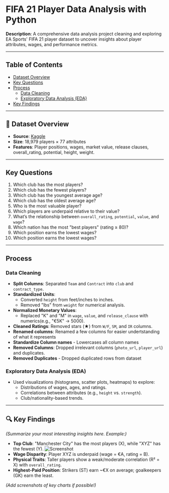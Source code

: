 # FIFA 21 Player Data Analysis with Python  

**Description**: A comprehensive data analysis project cleaning and exploring EA Sports' FIFA 21 player dataset to uncover insights about player attributes, wages, and performance metrics.  

---

##  Table of Contents  
- [Dataset Overview](#-dataset-overview)  
- [Key Questions](#-key-questions)  
- [Process](#-process)  
  - [Data Cleaning](#data-cleaning)  
  - [Exploratory Data Analysis (EDA)](#exploratory-data-analysis-eda)  
- [Key Findings](#-key-findings)  
---

## 📁 Dataset Overview  
- **Source**: [Kaggle](https://www.kaggle.com/)  
- **Size**: 18,979 players × 77 attributes  
- **Features**: Player positions, wages, market value, release clauses, overall_rating, potential, height, weight.

---

## Key Questions  
1. Which club has the most players?
2. Which club has the fewest players? 
3. Which club has the youngest average age?
4. Which club has the oldest average age?
5. Who is the most valuable player?  
6. Which players are underpaid relative to their value?
9. What’s the relationship between `overall_rating`, `potential`, `value`, and `wage`?  
10. Which nation has the most "best players" (rating ≥ 80)?  
11. Which position earns the lowest wages?
12. Which position earns the lowest wages?  

---

##  Process  

### **Data Cleaning**  
- **Split Columns**: Separated `Team` and `Contract` into  `club` and `contract_type`.  
- **Standardized Units**:  
  - Converted `height` from feet/inches to inches.  
  - Removed "lbs" from `weight` for numerical analysis.  
- **Normalized Monetary Values**:  
  - Replaced "K" and "M" in `wage`, `value`, and `release_clause` with numerics(e.g., "€5K" → 5000).  
- **Cleaned Ratings**: Removed stars (★) from `W/F`, `SM`, and `IR` columns.  
- **Renamed columns**: Renamed a few columns for easier undertstanding of what it represents
- **Standardize Column names** - Lowercases all column names  
- **Removed Columns**: Dropped irrelevant columns (`photo_url`, `player_url`) and duplicates.
- **Removed Duplicates** - Dropped duplicated rows from dataset  

### **Exploratory Data Analysis (EDA)**  
- Used visualizations (histograms, scatter plots, heatmaps) to explore:  
  - Distributions of wages, ages, and ratings.  
  - Correlations between attributes (e.g., `height` vs. `strength`).  
  - Club/nationality-based trends.  

---

## 🔍 Key Findings  
*(Summarize your most interesting insights here. Example:)*  
- **Top Club**: "Manchester City" has the most players (X), while "XYZ" has the fewest (Y).
  ![Screenshot](images/screenshot.png)
- **Wage Disparity**: Player XYZ is underpaid (wage = €A, rating = B).  
- **Physical Traits**: Taller players show a weak/moderate correlation (R² = X) with `overall_rating`.  
- **Highest-Paid Position**: Strikers (ST) earn ~€X on average; goalkeepers (GK) earn the least.  

*(Add screenshots of key charts if possible!)*  
